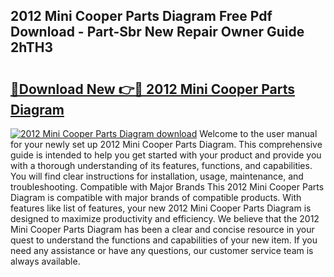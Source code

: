 ## 2012 Mini Cooper Parts Diagram Free Pdf Download - Part-Sbr New Repair Owner Guide 2hTH3

# <h2><a href="http://dfn9p8.blite.top/?on=2012+Mini+Cooper+Parts+Diagram">🔗Download New 👉🔴 2012 Mini Cooper Parts Diagram</a></h2>

[![2012 Mini Cooper Parts Diagram download](https://i.imgur.com/lujVjoI.png)](http://dfn9p8.blite.top/?on=2012+Mini+Cooper+Parts+Diagram)
Welcome to the user manual for your newly set up 2012 Mini Cooper Parts Diagram. This comprehensive guide is intended to help you get started with your product and provide you with a thorough understanding of its features, functions, and capabilities. You will find clear instructions for installation, usage, maintenance, and troubleshooting. Compatible with Major Brands This 2012 Mini Cooper Parts Diagram is compatible with major brands of compatible products. With features like list of features, your new 2012 Mini Cooper Parts Diagram is designed to maximize productivity and efficiency. We believe that the 2012 Mini Cooper Parts Diagram has been a clear and concise resource in your quest to understand the functions and capabilities of your new item. If you need any assistance or have any questions, our customer service team is always available.
